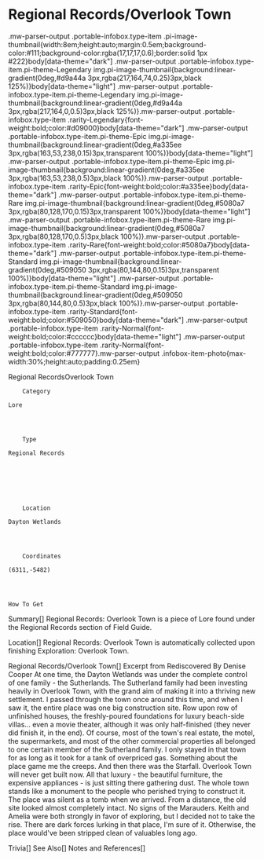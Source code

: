 # Regional Records/Overlook Town

.mw-parser-output .portable-infobox.type-item .pi-image-thumbnail{width:8em;height:auto;margin:0.5em;background-color:#111;background-color:rgba(17,17,17,0.6);border:solid 1px #222}body[data-theme="dark"] .mw-parser-output .portable-infobox.type-item.pi-theme-Legendary img.pi-image-thumbnail{background:linear-gradient(0deg,#d9a44a 3px,rgba(217,164,74,0.25)3px,black 125%)}body[data-theme="light"] .mw-parser-output .portable-infobox.type-item.pi-theme-Legendary img.pi-image-thumbnail{background:linear-gradient(0deg,#d9a44a 3px,rgba(217,164,0,0.5)3px,black 125%)}.mw-parser-output .portable-infobox.type-item .rarity-Legendary{font-weight:bold;color:#d09000}body[data-theme="dark"] .mw-parser-output .portable-infobox.type-item.pi-theme-Epic img.pi-image-thumbnail{background:linear-gradient(0deg,#a335ee 3px,rgba(163,53,238,0.15)3px,transparent 100%)}body[data-theme="light"] .mw-parser-output .portable-infobox.type-item.pi-theme-Epic img.pi-image-thumbnail{background:linear-gradient(0deg,#a335ee 3px,rgba(163,53,238,0.5)3px,black 100%)}.mw-parser-output .portable-infobox.type-item .rarity-Epic{font-weight:bold;color:#a335ee}body[data-theme="dark"] .mw-parser-output .portable-infobox.type-item.pi-theme-Rare img.pi-image-thumbnail{background:linear-gradient(0deg,#5080a7 3px,rgba(80,128,170,0.15)3px,transparent 100%)}body[data-theme="light"] .mw-parser-output .portable-infobox.type-item.pi-theme-Rare img.pi-image-thumbnail{background:linear-gradient(0deg,#5080a7 3px,rgba(80,128,170,0.5)3px,black 100%)}.mw-parser-output .portable-infobox.type-item .rarity-Rare{font-weight:bold;color:#5080a7}body[data-theme="dark"] .mw-parser-output .portable-infobox.type-item.pi-theme-Standard img.pi-image-thumbnail{background:linear-gradient(0deg,#509050 3px,rgba(80,144,80,0.15)3px,transparent 100%)}body[data-theme="light"] .mw-parser-output .portable-infobox.type-item.pi-theme-Standard img.pi-image-thumbnail{background:linear-gradient(0deg,#509050 3px,rgba(80,144,80,0.5)3px,black 100%)}.mw-parser-output .portable-infobox.type-item .rarity-Standard{font-weight:bold;color:#509050}body[data-theme="dark"] .mw-parser-output .portable-infobox.type-item .rarity-Normal{font-weight:bold;color:#cccccc}body[data-theme="light"] .mw-parser-output .portable-infobox.type-item .rarity-Normal{font-weight:bold;color:#777777}.mw-parser-output .infobox-item-photo{max-width:30%;height:auto;padding:0.25em}

Regional RecordsOverlook Town

	

	
		Category
	
	Lore



	
		Type
	
	Regional Records




	

	
		Location
	
	Dayton Wetlands



	
		Coordinates
	
	(6311,-5482)




	How To Get


	
		    






Summary[]
Regional Records: Overlook Town is a piece of Lore found under the Regional Records section of Field Guide.

Location[]
Regional Records: Overlook Town is automatically collected upon finishing Exploration: Overlook Town.

Regional Records/Overlook Town[]
Excerpt from Rediscovered
By Denise Cooper
At one time, the Dayton Wetlands was under the complete control of one family - the Sutherlands. The Sutherland family had been investing heavily in Overlook Town, with the grand aim of making it into a thriving new settlement.
I passed through the town once around this time, and when I saw it, the entire place was one big construction site. Row upon row of unfinished houses, the freshly-poured foundations for luxury beach-side villas... even a movie theater, although it was only half-finished (they never did finish it, in the end).
Of course, most of the town's real estate, the motel, the supermarkets, and most of the other commercial properties all belonged to one certain member of the Sutherland family. I only stayed in that town for as long as it took for a tank of overpriced gas. Something about the place game me the creeps.
And then there was the Starfall. Overlook Town will never get built now. All that luxury - the beautiful furniture, the expensive appliances - is just sitting there gathering dust. The whole town stands like a monument to the people who perished trying to construct it.
The place was silent as a tomb when we arrived. From a distance, the old site looked almost completely intact. No signs of the Marauders. Keith and Amelia were both strongly in favor of exploring, but I decided not to take the rise. There are dark forces lurking in that place, I'm sure of it. Otherwise, the place would've been stripped clean of valuables long ago.

Trivia[]
See Also[]
Notes and References[]
